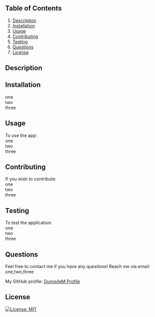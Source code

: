 # 
 ## Table of Contents  
 1. [Description](#description)
 2. [Installation](#installation)
 3. [Usage](#usage)
 4. [Contributing](#contributing)
 5. [Testing](#testing)
 6. [Questions](#questions)
 7. [License](#license)

 ## Description
 

 ## Installation
 one<br> 
two<br> 
three

 
 ## Usage
 To use the app:  
 one<br> 
two<br> 
three
 

 ## Contributing
 If you wish to contribute:  
 one<br> 
two<br> 
three


 ## Testing
 To test the application: <br>
 one<br> 
two<br> 
three


 ## Questions
 Feel free to contact me if you have any questions! 
 Reach me via email: one,two,three  

My GitHub profile:
 [DumisileM Profile](https://github.com/one,two,three)



 ## License
 [![License: MIT](https://img.shields.io/badge/License-MIT-yellow.svg)](https://opensource.org/licenses/MIT) <br>  









